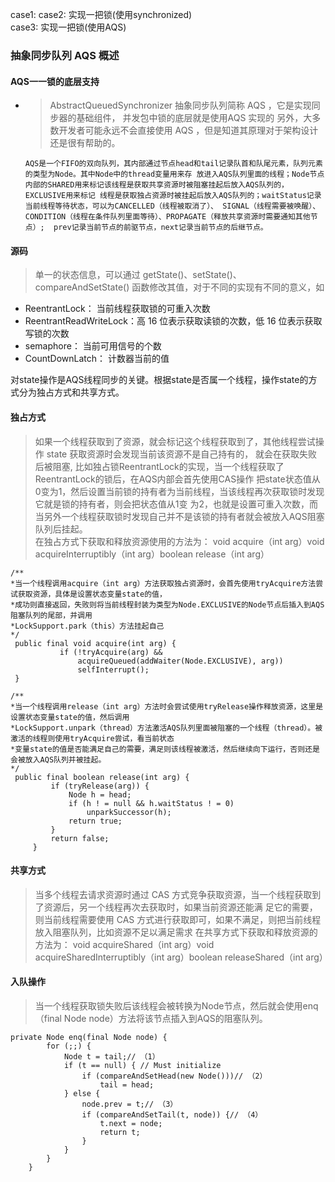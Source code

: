 case1: 
case2: 实现一把锁(使用synchronized)  
case3: 实现一把锁(使用AQS)  
### 抽象同步队列 AQS 概述
#### AQS一一锁的底层支持  
+ >AbstractQueuedSynchronizer 抽象同步队列简称 AQS ，它是实现同步器的基础组件，
并发包中锁的底层就是使用AQS 实现的 另外，大多数开发者可能永远不会直接使用
AQS ，但是知道其原理对于架构设计还是很有帮助的。
  
    `AQS是一个FIFO的双向队列，其内部通过节点head和tail记录队首和队尾元素，队列元素的类型为Node。其中Node中的thread变量用来存
放进入AQS队列里面的线程；Node节点内部的SHARED用来标记该线程是获取共享资源时被阻塞挂起后放入AQS队列的，EXCLUSIVE用来标记
线程是获取独占资源时被挂起后放入AQS队列的；waitStatus记录当前线程等待状态，可以为CANCELLED（线程被取消了）、
SIGNAL（线程需要被唤醒）、CONDITION（线程在条件队列里面等待）、PROPAGATE（释放共享资源时需要通知其他节点）; 
prev记录当前节点的前驱节点，next记录当前节点的后继节点。`

#### 源码
> 单一的状态信息，可以通过 getState()、setState()、compareAndSetState() 函数修改其值，对于不同的实现有不同的意义，如
+ ReentrantLock： 当前线程获取锁的可重入次数
+ ReentrantReadWriteLock：高 16 位表示获取读锁的次数，低 16 位表示获取写锁的次数
+ semaphore： 当前可用信号的个数
+ CountDownLatch： 计数器当前的值

对state操作是AQS线程同步的关键。根据state是否属一个线程，操作state的方式分为独占方式和共享方式。

#### 独占方式
>如果一个线程获取到了资源，就会标记这个线程获取到了，其他线程尝试操作 state 获取资源时会发现当前该资源不是自己持有的，
就会在获取失败后被阻塞, 比如独占锁ReentrantLock的实现，当一个线程获取了ReentrantLock的锁后，在AQS内部会首先使用CAS操作
把state状态值从0变为1，然后设置当前锁的持有者为当前线程，当该线程再次获取锁时发现它就是锁的持有者，则会把状态值从1变
为2，也就是设置可重入次数，而当另外一个线程获取锁时发现自己并不是该锁的持有者就会被放入AQS阻塞队列后挂起。          
在独占方式下获取和释放资源使用的方法为： 
void acquire（int arg）void acquireInterruptibly（int arg）boolean release（int arg）
```
/**
*当一个线程调用acquire（int arg）方法获取独占资源时，会首先使用tryAcquire方法尝试获取资源，具体是设置状态变量state的值，
*成功则直接返回，失败则将当前线程封装为类型为Node.EXCLUSIVE的Node节点后插入到AQS阻塞队列的尾部，并调用
*LockSupport.park（this）方法挂起自己
*/
 public final void acquire(int arg) {
           if (!tryAcquire(arg) &&
               acquireQueued(addWaiter(Node.EXCLUSIVE), arg))
               selfInterrupt();
 }
```
```
/**
*当一个线程调用release（int arg）方法时会尝试使用tryRelease操作释放资源，这里是设置状态变量state的值，然后调用
*LockSupport.unpark（thread）方法激活AQS队列里面被阻塞的一个线程（thread）。被激活的线程则使用tryAcquire尝试，看当前状态
*变量state的值是否能满足自己的需要，满足则该线程被激活，然后继续向下运行，否则还是会被放入AQS队列并被挂起。
*/
 public final boolean release(int arg) {
         if (tryRelease(arg)) {
             Node h = head;
             if (h ! = null && h.waitStatus ! = 0)
                 unparkSuccessor(h);
             return true;
         }
         return false;
     }
```


#### 共享方式
> 当多个线程去请求资源时通过 CAS 方式竞争获取资源，当一个线程获取到了资源后，另一个线程再次去获取时，如果当前资源还能满
足它的需要，则当前线程需要使用 CAS 方式进行获取即可，如果不满足，则把当前线程放入阻塞队列，比如资源不足以满足需求
 在共享方式下获取和释放资源的方法为： 
>void acquireShared（int arg）void acquireSharedInterruptibly（int arg）boolean releaseShared（int arg）

#### 入队操作
>当一个线程获取锁失败后该线程会被转换为Node节点，然后就会使用enq（final Node node）方法将该节点插入到AQS的阻塞队列。
```
private Node enq(final Node node) {
        for (;;) {
            Node t = tail;// （1）
            if (t == null) { // Must initialize
                if (compareAndSetHead(new Node()))// （2）
                    tail = head;
            } else {
                node.prev = t;// （3）
                if (compareAndSetTail(t, node)) {// （4）
                    t.next = node;
                    return t;
                }
            }
        }
    }
```


    



